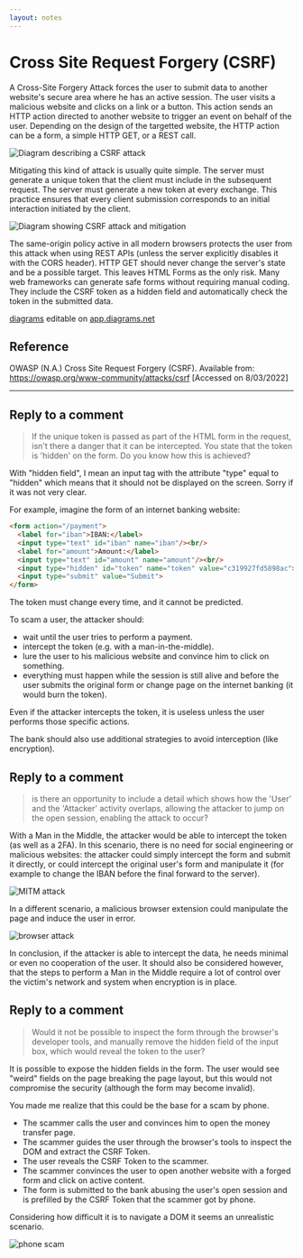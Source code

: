 ```yaml
---
layout: notes
---
```

# Cross Site Request Forgery (CSRF)

A Cross-Site Forgery Attack forces the user to submit data to another website's secure area where he has an active session. The user visits a malicious website and clicks on a link or a button. This action sends an HTTP action directed to another website to trigger an event on behalf of the user. Depending on the design of the targetted website, the HTTP action can be a form, a simple HTTP GET, or a REST call.

<img src="01-csrf-attack.png" alt="Diagram describing a CSRF attack" class="img-responsive"/>

Mitigating this kind of attack is usually quite simple. The server must generate a unique token that the client must include in the subsequent request. The server must generate a new token at every exchange. This practice ensures that every client submission corresponds to an initial interaction initiated by the client.

<img src="02-csrf-prevention.png" alt="Diagram showing CSRF attack and mitigation" class="img-responsive"/>

The same-origin policy active in all modern browsers protects the user from this attack when using REST APIs (unless the server explicitly disables it with the CORS header). HTTP GET should never change the server's state and be a possible target. This leaves HTML Forms as the only risk. Many web frameworks can generate safe forms without requiring manual coding. They include the CSRF token as a hidden field and automatically check the token in the submitted data.

[diagrams](csrf-attack-prevention.drawio) editable on [app.diagrams.net](https://app.diagrams.net)

## Reference

OWASP (N.A.) Cross Site Request Forgery (CSRF). Available from: https://owasp.org/www-community/attacks/csrf [Accessed on 8/03/2022]

---

## Reply to a comment

> If the unique token is passed as part of the HTML form in the request, isn't there a danger that it can be intercepted. You state that the token is 'hidden' on the form. Do you know how this is achieved?

With "hidden field", I mean an input tag with the attribute "type" equal to "hidden" which means that it should not be displayed on the screen. Sorry if it was not very clear.

For example, imagine the form of an internet banking website:

```html
<form action="/payment">
  <label for="iban">IBAN:</label>
  <input type="text" id="iban" name="iban"/><br/>
  <label for="amount">Amount:</label>
  <input type="text" id="amount" name="amount"/><br/>
  <input type="hidden" id="token" name="token" value="c319927fd5898ac">
  <input type="submit" value="Submit">
</form>
```

The token must change every time, and it cannot be predicted.

To scam a user, the attacker should:

* wait until the user tries to perform a payment.
* intercept the token (e.g. with a man-in-the-middle).
* lure the user to his malicious website and convince him to click on something.
* everything must happen while the session is still alive and before the user submits the original form or change page on the internet banking (it would burn the token).

Even if the attacker intercepts the token, it is useless unless the user performs those specific actions.

The bank should also use additional strategies to avoid interception (like encryption).

## Reply to a comment

> is there an opportunity to include a detail which shows how the 'User' and the 'Attacker' activity overlaps, allowing the attacker to jump on the open session, enabling the attack to occur?

With a Man in the Middle, the attacker would be able to intercept the token (as well as a 2FA). In this scenario, there is no need for social engineering or malicious websites: the attacker could simply intercept the form and submit it directly, or could intercept the original user's form and manipulate it (for example to change the IBAN before the final forward to the server).

<img src="csrf-attack-1.png" alt="MITM attack" class="img-responsive"/>

In a different scenario, a malicious browser extension could manipulate the page and induce the user in error.

<img src="csrf-attack-2.png" alt="browser attack" class="img-responsive"/>

In conclusion, if the attacker is able to intercept the data, he needs minimal or even no cooperation of the user. It should also be considered however, that the steps to perform a Man in the Middle require a lot of control over the victim's network and system when encryption is in place.

## Reply to a comment

> Would it not be possible to inspect the form through the browser's developer tools, and manually remove the hidden field of the input box, which would reveal the token to the user?

It is possible to expose the hidden fields in the form. The user would see "weird" fields on the page breaking the page layout, but this would not compromise the security (although the form may become invalid).

You made me realize that this could be the base for a scam by phone.

- The scammer calls the user and convinces him to open the money transfer page.
- The scammer guides the user through the browser's tools to inspect the DOM and extract the CSRF Token.
- The user reveals the CSRF Token to the scammer.
- The scammer convinces the user to open another website with a forged form and click on active content.
- The form is submitted to the bank abusing the user's open session and is prefilled by the CSRF Token that the scammer got by phone.

Considering how difficult it is to navigate a DOM it seems an unrealistic scenario.

<img src="csrf-attack-phone.png" alt="phone scam" class="img-responsive"/>
